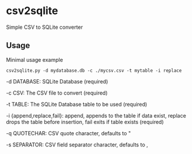 # csv2sqlite
Simple CSV to SQLite converter

## Usage
Minimal usage example
```
csv2sqlite.py -d mydatabase.db -c ./mycsv.csv -t mytable -i replace
```
-d DATABASE: SQLite Database (required)

-c CSV: The CSV file to convert (required)

-t TABLE: The SQLite Database table to be used (required)

-i {append,replace,fail}: append, appends to the table if data exist, replace drops the table before insertion, fail exits if table exists (required)

-q QUOTECHAR: CSV quote character, defaults to "

-s SEPARATOR: CSV field separator character, defaults to ,
